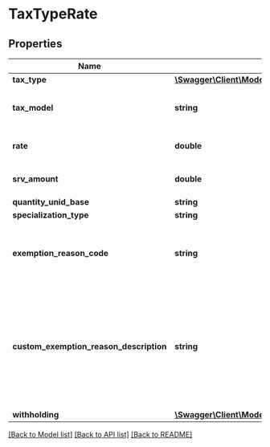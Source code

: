 # TaxTypeRate

## Properties
Name | Type | Description | Notes
------------ | ------------- | ------------- | -------------
**tax_type** | [**\Swagger\Client\Model\TaxType**](TaxType.md) |  | 
**tax_model** | **string** | Tax can be calculated by rate or by quantity | 
**rate** | **double** | Specific tax rate ex 3.5 (3.5%) | [optional] 
**srv_amount** | **double** | Specific tax rate ex 3.5 (3.5%) | [optional] 
**quantity_unid_base** | **string** |  | [optional] 
**specialization_type** | **string** |  | [optional] 
**exemption_reason_code** | **string** | UUID Reference to an item in the LegalReason store. | [optional] 
**custom_exemption_reason_description** | **string** | Optional textual reason description, to be used when reason codes are generic (i.e. reason code 999 &#x3D; Other). | [optional] 
**withholding** | [**\Swagger\Client\Model\TaxTypeRateWithholding**](TaxTypeRateWithholding.md) |  | [optional] 

[[Back to Model list]](../README.md#documentation-for-models) [[Back to API list]](../README.md#documentation-for-api-endpoints) [[Back to README]](../README.md)


